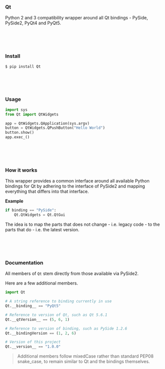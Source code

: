 ### Qt

Python 2 and 3 compatibility wrapper around all Qt bindings - PySide, PySide2, PyQt4 and PyQt5.

<br>
<br>
<br>

### Install

```bash
$ pip install Qt
```

<br>
<br>
<br>

### Usage

```python
import sys
from Qt import QtWidgets

app = QtWidgets.QApplication(sys.argv)
button = QtWidgets.QPushButton("Hello World")
button.show()
app.exec_()
```

<br>
<br>
<br>

### How it works

This wrapper provides a common interface around all available Python bindings for Qt by adhering to the interface of PySide2 and mapping everything that differs into that interface.

**Example**

```python
if binding == "PySide":
    Qt.QtWidgets = Qt.QtGui
```


The idea is to map the parts that does not change - i.e. legacy code - to the parts that do - i.e. the latest version.

<br>
<br>
<br>

### Documentation

All members of `Qt` stem directly from those available via PySide2.

Here are a few additional members.

```python
import Qt

# A string reference to binding currently in use
Qt.__binding__ == "PyQt5"

# Reference to version of Qt, such as Qt 5.6.1
Qt.__qtVersion__ == (5, 6, 1)

# Reference to version of binding, such as PySide 1.2.6
Qt.__bindingVersion == (1, 2, 6)

# Version of this project
Qt.__version__ == "1.0.0"
```

> Additional members follow mixedCase rather than standard PEP08 snake_case, to remain similar to Qt and the bindings themselves.